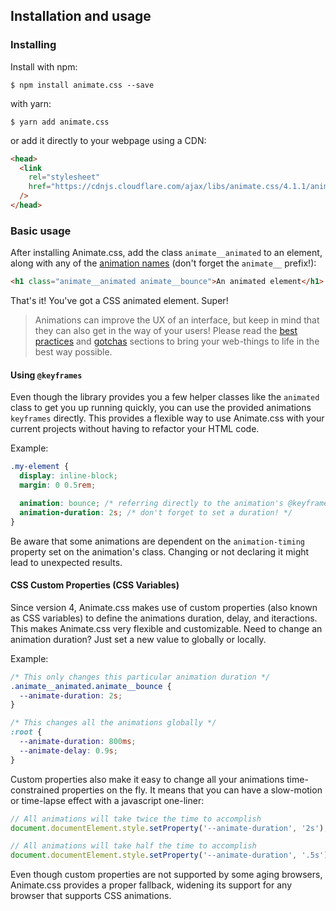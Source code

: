 ## Installation and usage

### Installing

Install with npm:

```shell
$ npm install animate.css --save
```

with yarn:

```shell
$ yarn add animate.css
```

or add it directly to your webpage using a CDN:

```html
<head>
  <link
    rel="stylesheet"
    href="https://cdnjs.cloudflare.com/ajax/libs/animate.css/4.1.1/animate.min.css"
  />
</head>
```

### Basic usage

After installing Animate.css, add the class `animate__animated` to an element, along with any of the [animation names](#attention_seekers) (don't forget the `animate__` prefix!):

```html
<h1 class="animate__animated animate__bounce">An animated element</h1>
```

That's it! You've got a CSS animated element. Super!

> Animations can improve the UX of an interface, but keep in mind that they can also get in the way of your users! Please read the [best practices](#best-practices) and [gotchas](#gotchas) sections to bring your web-things to life in the best way possible.

#### Using `@keyframes`

Even though the library provides you a few helper classes like the `animated` class to get you up running quickly, you can use the provided animations `keyframes` directly. This provides a flexible way to use Animate.css with your current projects without having to refactor your HTML code.

Example:

```css
.my-element {
  display: inline-block;
  margin: 0 0.5rem;

  animation: bounce; /* referring directly to the animation's @keyframe declaration */
  animation-duration: 2s; /* don't forget to set a duration! */
}
```

Be aware that some animations are dependent on the `animation-timing` property set on the animation's class. Changing or not declaring it might lead to unexpected results.

#### CSS Custom Properties (CSS Variables)

Since version 4, Animate.css makes use of custom properties (also known as CSS variables) to define the animations duration, delay, and iteractions. This makes Animate.css very flexible and customizable. Need to change an animation duration? Just set a new value to globally or locally.

Example:

```css
/* This only changes this particular animation duration */
.animate__animated.animate__bounce {
  --animate-duration: 2s;
}

/* This changes all the animations globally */
:root {
  --animate-duration: 800ms;
  --animate-delay: 0.9s;
}
```

Custom properties also make it easy to change all your animations time-constrained properties on the fly. It means that you can have a slow-motion or time-lapse effect with a javascript one-liner:

```javascript
// All animations will take twice the time to accomplish
document.documentElement.style.setProperty('--animate-duration', '2s');

// All animations will take half the time to accomplish
document.documentElement.style.setProperty('--animate-duration', '.5s');
```

Even though custom properties are not supported by some aging browsers, Animate.css provides a proper fallback, widening its support for any browser that supports CSS animations.
